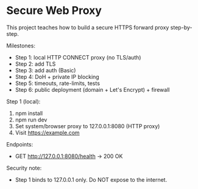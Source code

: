 # Secure Web Proxy

This project teaches how to build a secure HTTPS forward proxy step-by-step.

Milestones:
- Step 1: local HTTP CONNECT proxy (no TLS/auth)
- Step 2: add TLS
- Step 3: add auth (Basic)
- Step 4: DoH + private IP blocking
- Step 5: timeouts, rate-limits, tests
- Step 6: public deployment (domain + Let's Encrypt) + firewall

Step 1 (local):
1) npm install
2) npm run dev
3) Set system/browser proxy to 127.0.0.1:8080 (HTTP proxy)
4) Visit https://example.com

Endpoints:
- GET http://127.0.0.1:8080/health -> 200 OK

Security note:
- Step 1 binds to 127.0.0.1 only. Do NOT expose to the internet.